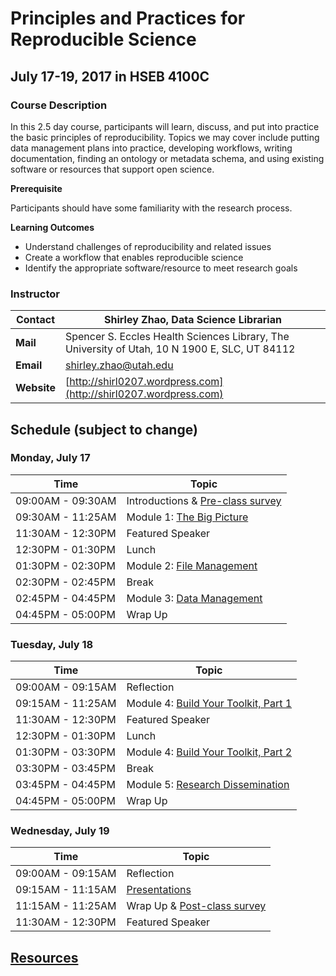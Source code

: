 # Principles and Practices for Reproducible Science 

## July 17-19, 2017 in HSEB 4100C

### Course Description

In this 2.5 day course, participants will learn, discuss, and put into practice the basic principles of reproducibility. Topics we may cover include putting data management plans into practice, developing workflows, writing documentation, finding an ontology or metadata schema, and using existing software or resources that support open science. 

**Prerequisite**

Participants should have some familiarity with the research process.

**Learning Outcomes**

  * Understand challenges of reproducibility and related issues
  * Create a workflow that enables reproducible science
  * Identify the appropriate software/resource to meet research goals

### Instructor

| Contact | Shirley Zhao, Data Science Librarian | 
| --- | --- | 
| **Mail** | Spencer S. Eccles Health Sciences Library, The University of Utah, 10 N 1900 E, SLC, UT 84112 | 
| **Email** | [shirley.zhao@utah.edu](mailto:shirley.zhao@utah.edu) |
| **Website** | [http://shirl0207.wordpress.com](http://shirl0207.wordpress.com) |

## Schedule (subject to change) 

### Monday, July 17

| Time | Topic |
| --- | --- | 
| 09:00AM - 09:30AM | Introductions & [Pre-class survey](https://goo.gl/forms/QujNhChjYrnkU5Ln2) | 
| 09:30AM - 11:25AM | Module 1: [The Big Picture](./1-TheBigPicture.ipynb) | 
| 11:30AM - 12:30PM | Featured Speaker | 
| 12:30PM - 01:30PM | Lunch | 
| 01:30PM - 02:30PM | Module 2: [File Management](./2-FileManagement.ipynb) | 
| 02:30PM - 02:45PM | Break | 
| 02:45PM - 04:45PM | Module 3: [Data Management](./3-DataManagement.ipynb) | 
| 04:45PM - 05:00PM | Wrap Up | 

### Tuesday, July 18

| Time | Topic |
| --- | --- | 
| 09:00AM - 09:15AM | Reflection | 
| 09:15AM - 11:25AM | Module 4: [Build Your Toolkit, Part 1](./4_1-BuildYourToolkit.ipynb) | 
| 11:30AM - 12:30PM | Featured Speaker | 
| 12:30PM - 01:30PM | Lunch | 
| 01:30PM - 03:30PM | Module 4: [Build Your Toolkit, Part 2](./4_2-BuildYourToolkit.ipynb) | 
| 03:30PM - 03:45PM | Break | 
| 03:45PM - 04:45PM | Module 5: [Research Dissemination](./5-ResearchDissemination.ipynb) | 
| 04:45PM - 05:00PM | Wrap Up | 

### Wednesday, July 19 

| Time | Topic |
| --- | --- | 
| 09:00AM - 09:15AM | Reflection | 
| 09:15AM - 11:15AM | [Presentations](./Presentations.ipynb) | 
| 11:15AM - 11:25AM | Wrap Up & [Post-class survey](https://goo.gl/forms/N8cq46X74K6Cw9jl2) | 
| 11:30AM - 12:30PM | Featured Speaker | 

## [Resources](./Resources.ipynb)